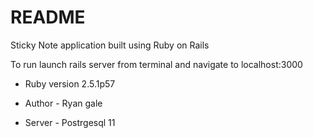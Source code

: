 # README

Sticky Note application built using Ruby on Rails

To run launch rails server from terminal and navigate to localhost:3000

* Ruby version 2.5.1p57

* Author - Ryan gale

* Server - Postrgesql 11

